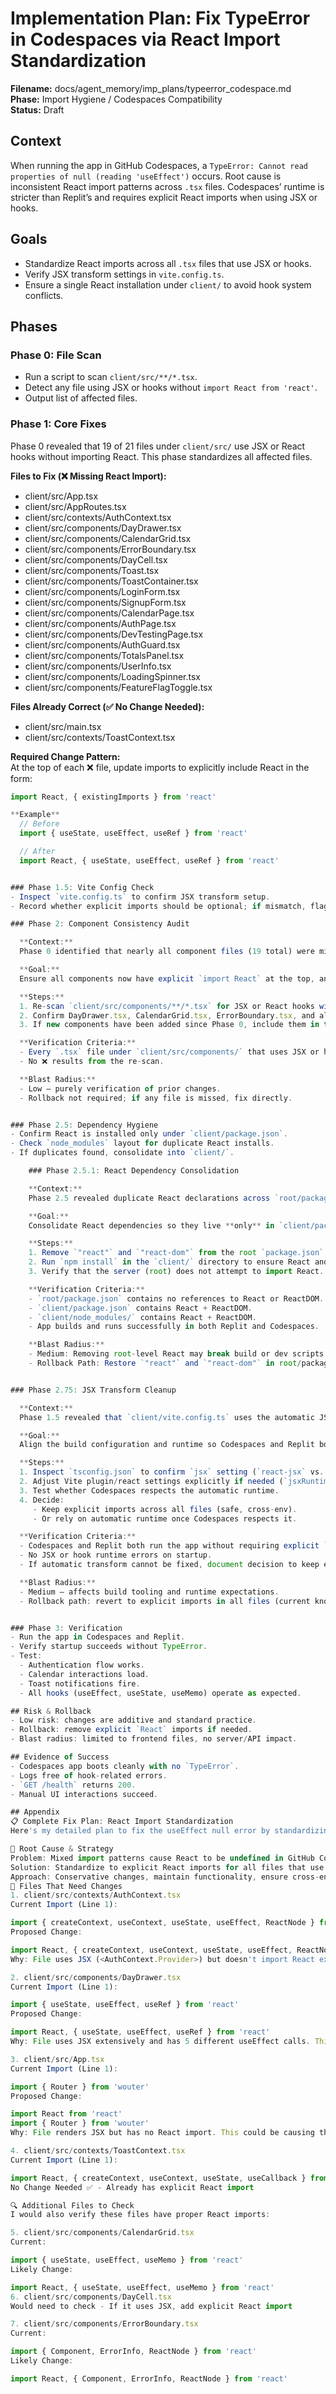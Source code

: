 # Implementation Plan: Fix TypeError in Codespaces via React Import Standardization

**Filename:** docs/agent_memory/imp_plans/typeerror_codespace.md  
**Phase:** Import Hygiene / Codespaces Compatibility  
**Status:** Draft  

## Context
When running the app in GitHub Codespaces, a `TypeError: Cannot read properties of null (reading 'useEffect')` occurs. Root cause is inconsistent React import patterns across `.tsx` files. Codespaces’ runtime is stricter than Replit’s and requires explicit React imports when using JSX or hooks.

## Goals
- Standardize React imports across all `.tsx` files that use JSX or hooks.
- Verify JSX transform settings in `vite.config.ts`.
- Ensure a single React installation under `client/` to avoid hook system conflicts.

## Phases

### Phase 0: File Scan
- Run a script to scan `client/src/**/*.tsx`.
- Detect any file using JSX or hooks without `import React from 'react'`.
- Output list of affected files.

### Phase 1: Core Fixes 
Phase 0 revealed that 19 of 21 files under `client/src/` use JSX or React hooks without importing React. This phase standardizes all affected files.

**Files to Fix (❌ Missing React Import):**
- client/src/App.tsx  
- client/src/AppRoutes.tsx  
- client/src/contexts/AuthContext.tsx  
- client/src/components/DayDrawer.tsx  
- client/src/components/CalendarGrid.tsx  
- client/src/components/ErrorBoundary.tsx  
- client/src/components/DayCell.tsx  
- client/src/components/Toast.tsx  
- client/src/components/ToastContainer.tsx  
- client/src/components/LoginForm.tsx  
- client/src/components/SignupForm.tsx  
- client/src/components/CalendarPage.tsx  
- client/src/components/AuthPage.tsx  
- client/src/components/DevTestingPage.tsx  
- client/src/components/AuthGuard.tsx  
- client/src/components/TotalsPanel.tsx  
- client/src/components/UserInfo.tsx  
- client/src/components/LoadingSpinner.tsx  
- client/src/components/FeatureFlagToggle.tsx  

**Files Already Correct (✅ No Change Needed):**
- client/src/main.tsx  
- client/src/contexts/ToastContext.tsx  

**Required Change Pattern:**  
At the top of each ❌ file, update imports to explicitly include React in the form:  

```ts
import React, { existingImports } from 'react'

**Example**
  // Before
  import { useState, useEffect, useRef } from 'react'

  // After
  import React, { useState, useEffect, useRef } from 'react'


### Phase 1.5: Vite Config Check
- Inspect `vite.config.ts` to confirm JSX transform setup.
- Record whether explicit imports should be optional; if mismatch, flag for future cleanup.

### Phase 2: Component Consistency Audit

  **Context:**  
  Phase 0 identified that nearly all component files (19 total) were missing React imports. Phase 1 applied fixes across all affected files, including components.  

  **Goal:**  
  Ensure all components now have explicit `import React` at the top, and that no component file has been missed or regressed.  

  **Steps:**  
  1. Re-scan `client/src/components/**/*.tsx` for JSX or React hooks without `import React`.  
  2. Confirm DayDrawer.tsx, CalendarGrid.tsx, ErrorBoundary.tsx, and all other flagged components were correctly updated in Phase 1.  
  3. If new components have been added since Phase 0, include them in this audit.  

  **Verification Criteria:**  
  - Every `.tsx` file under `client/src/components/` that uses JSX or hooks begins with `import React`.  
  - No ❌ results from the re-scan.  

  **Blast Radius:**  
  - Low — purely verification of prior changes.  
  - Rollback not required; if any file is missed, fix directly.


### Phase 2.5: Dependency Hygiene
- Confirm React is installed only under `client/package.json`.
- Check `node_modules` layout for duplicate React installs.
- If duplicates found, consolidate into `client/`.

    ### Phase 2.5.1: React Dependency Consolidation

    **Context:**  
    Phase 2.5 revealed duplicate React declarations across `root/package.json` and `client/package.json`. While only one physical install exists (hoisted to the root), this creates architectural mismatches and risks future conflicts.  

    **Goal:**  
    Consolidate React dependencies so they live **only** in `client/package.json`, ensuring clean separation between server and client dependencies.  

    **Steps:**  
    1. Remove `"react"` and `"react-dom"` from the root `package.json` dependencies.  
    2. Run `npm install` in the `client/` directory to ensure React and ReactDOM are installed locally there.  
    3. Verify that the server (root) does not attempt to import React.  

    **Verification Criteria:**  
    - `root/package.json` contains no references to React or ReactDOM.  
    - `client/package.json` contains React + ReactDOM.  
    - `client/node_modules/` contains React + ReactDOM.  
    - App builds and runs successfully in both Replit and Codespaces.  

    **Blast Radius:**  
    - Medium: Removing root-level React may break build or dev scripts if they incorrectly rely on root-level React.  
    - Rollback Path: Restore `"react"` and `"react-dom"` in root/package.json and rerun `npm install`.


### Phase 2.75: JSX Transform Cleanup

  **Context:**  
  Phase 1.5 revealed that `client/vite.config.ts` uses the automatic JSX runtime (`jsx: 'react-jsx'` via @vitejs/plugin-react). In this configuration, explicit `import React` statements should be optional. However, Codespaces requires explicit imports due to environment-specific differences in module resolution.  

  **Goal:**  
  Align the build configuration and runtime so Codespaces and Replit both respect automatic JSX transform settings. Remove reliance on redundant explicit imports if possible.

  **Steps:**  
  1. Inspect `tsconfig.json` to confirm `jsx` setting (`react-jsx` vs. `react`).  
  2. Adjust Vite plugin/react settings explicitly if needed (`jsxRuntime: 'automatic'`).  
  3. Test whether Codespaces respects the automatic runtime.  
  4. Decide:  
     - Keep explicit imports across all files (safe, cross-env).  
     - Or rely on automatic runtime once Codespaces respects it.  

  **Verification Criteria:**  
  - Codespaces and Replit both run the app without requiring explicit `import React`.  
  - No JSX or hook runtime errors on startup.  
  - If automatic transform cannot be fixed, document decision to keep explicit imports as the permanent safe baseline.

  **Blast Radius:**  
  - Medium — affects build tooling and runtime expectations.  
  - Rollback path: revert to explicit imports in all files (current known-good state).


### Phase 3: Verification
- Run the app in Codespaces and Replit.
- Verify startup succeeds without TypeError.
- Test:
  - Authentication flow works.
  - Calendar interactions load.
  - Toast notifications fire.
  - All hooks (useEffect, useState, useMemo) operate as expected.

## Risk & Rollback
- Low risk: changes are additive and standard practice.
- Rollback: remove explicit `React` imports if needed.
- Blast radius: limited to frontend files, no server/API impact.

## Evidence of Success
- Codespaces app boots cleanly with no `TypeError`.
- Logs free of hook-related errors.
- `GET /health` returns 200.
- Manual UI interactions succeed.

## Appendix
📋 Complete Fix Plan: React Import Standardization
Here's my detailed plan to fix the useEffect null error by standardizing React imports across all files:

🎯 Root Cause & Strategy
Problem: Mixed import patterns cause React to be undefined in GitHub Codespaces
Solution: Standardize to explicit React imports for all files that use hooks or JSX
Approach: Conservative changes, maintain functionality, ensure cross-environment compatibility
📁 Files That Need Changes
1. client/src/contexts/AuthContext.tsx
Current Import (Line 1):

import { createContext, useContext, useState, useEffect, ReactNode } from 'react'
Proposed Change:

import React, { createContext, useContext, useState, useEffect, ReactNode } from 'react'
Why: File uses JSX (<AuthContext.Provider>) but doesn't import React explicitly. In Codespaces, this causes hooks to be undefined.

2. client/src/components/DayDrawer.tsx
Current Import (Line 1):

import { useState, useEffect, useRef } from 'react'
Proposed Change:

import React, { useState, useEffect, useRef } from 'react'
Why: File uses JSX extensively and has 5 different useEffect calls. This is likely where the error originates since it's heavily hook-dependent.

3. client/src/App.tsx
Current Import (Line 1):

import { Router } from 'wouter'
Proposed Change:

import React from 'react'
import { Router } from 'wouter'
Why: File renders JSX but has no React import. This could be causing the initial load failure.

4. client/src/contexts/ToastContext.tsx
Current Import (Line 1):

import React, { createContext, useContext, useState, useCallback } from 'react'
No Change Needed ✅ - Already has explicit React import

🔍 Additional Files to Check
I would also verify these files have proper React imports:

5. client/src/components/CalendarGrid.tsx
Current:

import { useState, useEffect, useMemo } from 'react'
Likely Change:

import React, { useState, useEffect, useMemo } from 'react'
6. client/src/components/DayCell.tsx
Would need to check - If it uses JSX, add explicit React import

7. client/src/components/ErrorBoundary.tsx
Current:

import { Component, ErrorInfo, ReactNode } from 'react'
Likely Change:

import React, { Component, ErrorInfo, ReactNode } from 'react'


